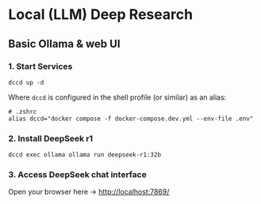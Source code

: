 # Local (LLM) Deep Research

## Basic Ollama & web UI

### 1. Start Services
```shell
dccd up -d
```
Where `dccd` is configured in the shell profile (or similar) as an alias:
```
# .zshrc
alias dccd="docker compose -f docker-compose.dev.yml --env-file .env"
```

### 2. Install DeepSeek r1

```shell
dccd exec ollama ollama run deepseek-r1:32b
```

### 3. Access DeepSeek chat interface

Open your browser here -> [http://localhost:7869/](http://localhost:7869/)
